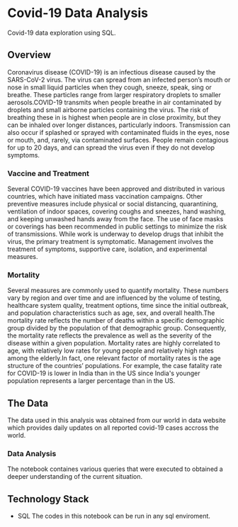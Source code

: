 # **Covid-19 Data Analysis**
Covid-19 data exploration using SQL.


## Overview
Coronavirus disease (COVID-19) is an infectious disease caused by the SARS-CoV-2 virus. The virus can spread from an infected person’s mouth or nose in small liquid particles when they cough, sneeze, speak, sing or breathe. These particles range from larger respiratory droplets to smaller aerosols.COVID-19 transmits when people breathe in air contaminated by droplets and small airborne particles containing the virus. The risk of breathing these in is highest when people are in close proximity, but they can be inhaled over longer distances, particularly indoors. Transmission can also occur if splashed or sprayed with contaminated fluids in the eyes, nose or mouth, and, rarely, via contaminated surfaces. People remain contagious for up to 20 days, and can spread the virus even if they do not develop symptoms.


### Vaccine and Treatment

Several COVID-19 vaccines have been approved and distributed in various countries, which have initiated mass vaccination campaigns. Other preventive measures include physical or social distancing, quarantining, ventilation of indoor spaces, covering coughs and sneezes, hand washing, and keeping unwashed hands away from the face. The use of face masks or coverings has been recommended in public settings to minimize the risk of transmissions. While work is underway to develop drugs that inhibit the virus, the primary treatment is symptomatic. Management involves the treatment of symptoms, supportive care, isolation, and experimental measures.


### Mortality
Several measures are commonly used to quantify mortality. These numbers vary by region and over time and are influenced by the volume of testing, healthcare system quality, treatment options, time since the initial outbreak, and population characteristics such as age, sex, and overall health.The mortality rate reflects the number of deaths within a specific demographic group divided by the population of that demographic group. Consequently, the mortality rate reflects the prevalence as well as the severity of the disease within a given population. Mortality rates are highly correlated to age, with relatively low rates for young people and relatively high rates among the elderly.In fact, one relevant factor of mortality rates is the age structure of the countries’ populations. For example, the case fatality rate for COVID-19 is lower in India than in the US since India's younger population represents a larger percentage than in the US.


## **The Data**
The data used in this analysis was obtained from our world in data website which provides daily updates on all reported covid-19 cases accross the world.


### Data Analysis
The notebook containes various queries that were executed to obtained a deeper understanding of the current situation.

## Technology Stack
 * SQL
The codes in this notebook can be run in any sql enviroment.
